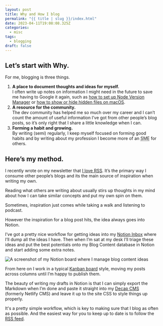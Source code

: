 ```yaml
---
layout: post
title: Why and How I blog
permalink: "{{ title | slug }}/index.html"
date: 2023-04-11T19:08:08.325Z
categories:
  - misc
tags:
  - blogging
draft: false
---
```

## Let’s start with Why.

For me, blogging is three things.

1. **A place to document thoughts and ideas for myself.**\
   I often write up notes on information I might need in the future to save me having to Google it again, such as [how to set up Node Version Manager](https://ajaykarwal.com/uninstall-node.js-and-install-node-version-manager-(nvm)/) or [how to show or hide hidden files on macOS](https://ajaykarwal.com/show-or-hide-hidden-files-on-macos/).
2. **A resource for the community.**\
   The dev community has helped me so much over my career and I can’t count the amount of useful information I’ve got from other people’s blog posts, so it’s only right that I share a little knowledge when I can.
3. **Forming a habit and growing.**\
   By writing (semi) regularly, I keep myself focused on forming good habits and by writing about my profession I become more of an <abbr title="Subject Matter Expert">SME</abbr> for others.

## Here’s my method.

I recently wrote on my newsletter that [I love RSS](https://ajaykarwal.substack.com/p/rss-rises). It’s the primary way I consume other people’s blogs and its the main source of inspiration when writing my own.

Reading what others are writing about usually stirs up thoughts in my mind about how I can take similar concepts and put my own spin on them.

Sometimes, inspiration just comes while taking a walk and listening to podcast.

However the inspiration for a blog post hits, the idea always goes into Notion.

I’ve got a pretty nice workflow for getting ideas into my [Notion Inbox](https://ajaykarwal.com/why-you-need-a-notion-inbox/) where I’ll dump all the ideas I have. Then when I’m sat at my desk I’ll triage these ideas and put the best potentials onto my Blog Content database in Notion and start adding some extra notes.

![A screenshot of my Notion board where I manage blog content ideas](/assets/images/uploads/kanban-board.png "Some of the blog post ideas I’ve got on my board")

From here on I work in a typical [Kanban board](https://www.atlassian.com/agile/kanban/boards) style, moving my posts across columns until I’m happy to publish them.

The beauty of writing my drafts in Notion is that I can simply export the Markdown when I’m done and paste it straight into my [Decap CMS](https://decapcms.org/) (formerly Netlify CMS) and leave it up to the site CSS to style things up properly.

I﻿t's a pretty simple workflow, which is key to making sure that I blog as often as possible. And the easiest way for you to keep up to date is to follow the [RSS feed](https://ajaykarwal.com/feed.xml).